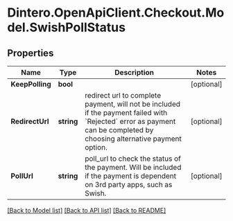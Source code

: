 # Dintero.OpenApiClient.Checkout.Model.SwishPollStatus

## Properties

Name | Type | Description | Notes
------------ | ------------- | ------------- | -------------
**KeepPolling** | **bool** |  | [optional] 
**RedirectUrl** | **string** | redirect url to complete payment, will not be included if the payment failed with &#x60;Rejected&#x60; error as payment can be completed by choosing alternative payment option.  | [optional] 
**PollUrl** | **string** | poll_url to check the status of the payment. Will be included if the payment is dependent on 3rd party apps, such as Swish.  | [optional] 

[[Back to Model list]](../README.md#documentation-for-models) [[Back to API list]](../README.md#documentation-for-api-endpoints) [[Back to README]](../README.md)

